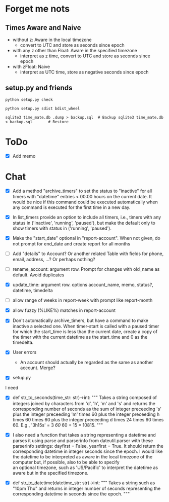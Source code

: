 # Forget me nots

## Times Aware and Naive

- without z: Aware in the local timezone
  - convert to UTC and store as seconds since epoch
- with any z other than Float: Aware in the specified timezone
  - interpret as z time, convert to UTC and store as seconds since epoch
- with zFloat: Naive
  - interpret as UTC time, store as negative seconds since epoch

## setup.py and friends

`python setup.py check`

`python setup.py sdist bdist_wheel`

`sqlite3 time_mate.db .dump > backup.sql  # Backup
sqlite3 time_mate.db < backup.sql       # Restore`

# ToDo

- [x] Add memo

# Chat

- [x] Add a method "archive_timers" to set the status to "inactive" for all timers with "datetime" entries < 00:00 hours on the current date. It would be nice if this command could be executed automatically when any command is executed for the first time in a new day.

- [x] In list_timers provide an option to include all timers, i.e., timers with any status in ('inactive', 'running', 'paused'), but make the default only to show timers with status in ('running', 'paused').

- [x] Make the "start_date" optional in "report-account". When not given, do not prompt for end_date and create report for all months

- [ ] Add "details" to Account? Or another related Table with fields for phone, email, address, ...? Or perhaps nothing?

- [ ] rename_account: argument row. Prompt for changes with old_name as default. Avoid duplicates

- [x] update_time: argument row. options account_name, memo, status?, datetime, timedelta  

- [ ] allow range of weeks in report-week with prompt like report-month

- [x] allow fuzzy (%LIKE%) matches in report-account

- [x] Don't automatically archive_timers, but have a command to make inactive a selected one. When timer-start is called with a paused timer for which the start_time is less than the current date, create a copy of the timer with the current datetime as the start_time and 0 as the timedelta.

- [x] User errors
  - An account should actually be regarded as the same as another account. Merge?

- [x] setup.py

I need

- [x] def str_to_seconds(time_str: str)->int:
    """
    Takes a string composed of integers joined by characters from 'd', 'h', 'm' and 's' and returns
    the corresponding number of seconds as the sum of integer preceeding 's' plus the integer preceeding 'm' times 60
    plus the integer preceeding h times 60 times 60 plus the integer preceeding d times 24 times 60 times 60. E.g.,
    '3h15s' = 3 *60* 60 + 15 = 10815.
    """

- [x] I also need a function that takes a string representing a datetime and parses it using parse and parserinfo from dateutil.parser with these
parserinfo settings: dayfirst = False, yearfirst = True. It should return the corresponding datetime in integer seconds since the epoch.
I would like the datetime to be interpreted as aware in the local timezone of the computer but, if possible, also to be able to specify  
an optional timezone, such as 'US/Pacific' to interpret the datetime as aware but in the specified timezone.

- [x] def str_to_datetime(datetime_str: str)->int:
    """
    Takes a string such as "10pm Thu" and returns in integer number of seconds representing the corresponding
    datetime in seconds since the epoch.
    """
